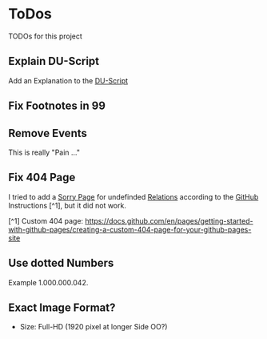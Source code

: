 # ToDos

TODOs for this project

## Explain DU-Script

Add an Explanation to the [DU-Script](2100000.md)

## Fix Footnotes in 99

## Remove Events

This is really "Pain ..."

## Fix 404 Page

I tried to add a [Sorry Page](404.md) for undefinded [Relations]() according to the [GitHub]() Instructions [^1], but it did not work. 

[^1] Custom 404 page: https://docs.github.com/en/pages/getting-started-with-github-pages/creating-a-custom-404-page-for-your-github-pages-site

## Use dotted Numbers

Example 1.000.000.042.

## Exact Image Format?

- Size: Full-HD (1920 pixel at longer Side OO?)

